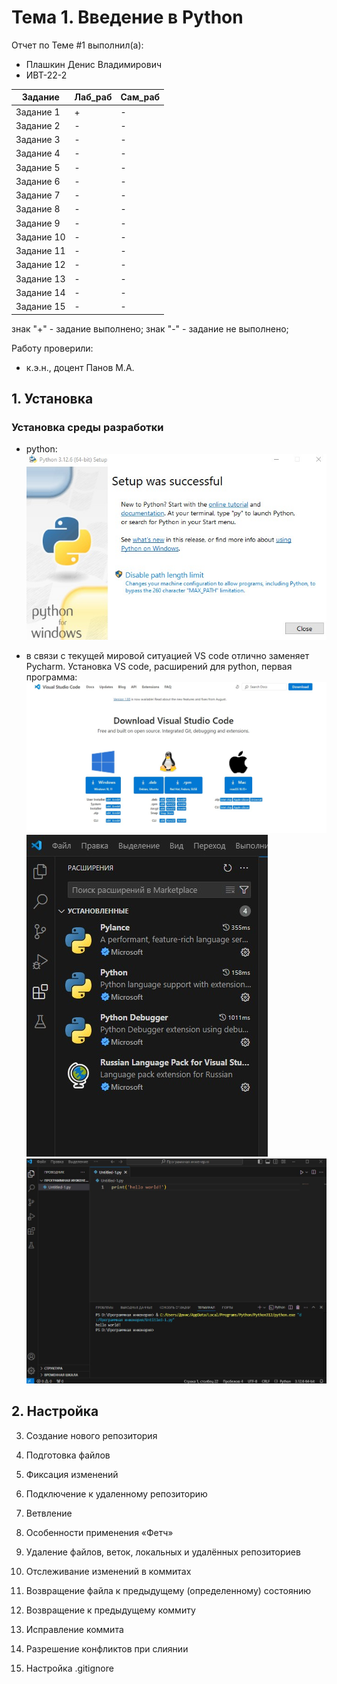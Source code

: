 # Тема 1. Введение в Python
Отчет по Теме #1 выполнил(а):
- Плашкин Денис Владимирович
- ИВТ-22-2

| Задание | Лаб_раб | Сам_раб |
| ------ | ------ | ------ |
| Задание 1 | + | - |
| Задание 2 | - | - |
| Задание 3 | - | - |
| Задание 4 | - | - |
| Задание 5 | - | - |
| Задание 6 | - | - |
| Задание 7 | - | - |
| Задание 8 | - | - |
| Задание 9 | - | - |
| Задание 10 | - | - |
| Задание 11 | - | - |
| Задание 12 | - | - |
| Задание 13 | - | - |
| Задание 14 | - | - |
| Задание 15 | - | - |

знак "+" - задание выполнено; знак "-" - задание не выполнено;

Работу проверили:
- к.э.н., доцент Панов М.А.

## 1. Установка
### Установка среды разработки
- python:
  ![py](https://github.com/Asappich/main/blob/Tema1/pic/pyload.jpg)

- в связи с текущей мировой ситуацией VS code отлично заменяет Pycharm. Установка VS code, расширений для python, первая программа:
  ![Загрузка](https://github.com/Asappich/main/blob/Tema1/pic/VScodedolwload.jpg)
  ![Расширения](https://github.com/Asappich/main/blob/Tema1/pic/VsCodePyAdd.jpg)
  ![Хеллоу](https://github.com/Asappich/main/blob/Tema1/pic/vsCodeFirstProg.jpg)

## 2. Настройка

3. Создание нового репозитория

4. Подготовка файлов

5. Фиксация изменений

6. Подключение к удаленному репозиторию

7. Ветвление

9. Особенности применения «Фетч»

10. Удаление файлов, веток, локальных и удалённых репозиториев

11. Отслеживание изменений в коммитах

12. Возвращение файла к предыдущему (определенному) состоянию

13. Возвращение к предыдущему коммиту

14. Исправление коммита

15. Разрешение конфликтов при слиянии

16. Настройка .gitignore
